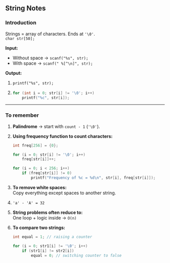 ## String Notes

### Introduction
Strings = array of characters. Ends at `'\0'`.  
`char str[50];`

**Input:**
- Without space → `scanf("%s", str);`
- With space → `scanf(" %[^\n]", str);`

**Output:**
1. `printf("%s", str);`
2. 
   ```c
   for (int i = 0; str[i] != '\0'; i++)
       printf("%c", str[i]);
   ```

---

### To remember

1. **Palindrome** → start with `count - 1` (`'\0'`).

2. **Using frequency function to count characters:**
   ```c
   int freq[256] = {0};

   for (i = 0; str[i] != '\0'; i++)
       freq[str[i]]++;

   for (i = 0; i < 256; i++)
       if (freq[str[i]] != 0)
           printf("Frequency of %c = %d\n", str[i], freq[str[i]]);
   ```

3. **To remove white spaces:**  
   Copy everything except spaces to another string.

4. `'a' - 'A' = 32`

5. **String problems often reduce to:**  
   One loop + logic inside → `O(n)`

6. **To compare two strings:**
   ```c
   int equal = 1; // raising a counter

   for (i = 0; str1[i] != '\0'; i++)
       if (str1[i] != str2[i])
           equal = 0; // switching counter to false
   ```
